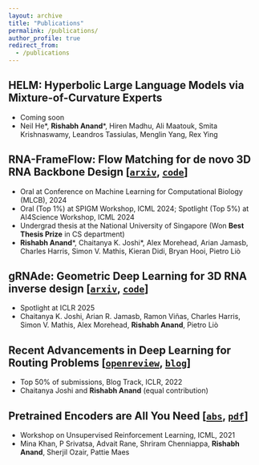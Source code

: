 ```yaml
---
layout: archive
title: "Publications"
permalink: /publications/
author_profile: true
redirect_from:
  - /publications
---
```


## HELM: Hyperbolic Large Language Models via Mixture-of-Curvature Experts
- Coming soon
- Neil He\*, <strong>Rishabh Anand</strong>\*, Hiren Madhu, Ali Maatouk, Smita Krishnaswamy, Leandros Tassiulas, Menglin Yang, Rex Ying

## RNA-FrameFlow: Flow Matching for de novo 3D RNA Backbone Design [[`arxiv`](https://arxiv.org/abs/2406.13839), [`code`](https://github.com/rish-16/rna-backbone-design)]
- Oral at Conference on Machine Learning for Computational Biology (MLCB), 2024
- Oral (Top 1%) at SPIGM Workshop, ICML 2024; Spotlight (Top 5%) at AI4Science Workshop, ICML 2024
- Undergrad thesis at the National University of Singapore (Won **Best Thesis Prize** in CS department)
- <strong>Rishabh Anand</strong>\*, Chaitanya K. Joshi\*, Alex Morehead, Arian Jamasb, Charles Harris, Simon V. Mathis, Kieran Didi, Bryan Hooi, Pietro Liò

## gRNAde: Geometric Deep Learning for 3D RNA inverse design [[`arxiv`](https://arxiv.org/abs/2305.14749), [`code`](https://github.com/chaitjo/geometric-rna-design)]
- Spotlight at ICLR 2025
- Chaitanya K. Joshi, Arian R. Jamasb, Ramon Viñas, Charles Harris, Simon V. Mathis, Alex Morehead, <strong>Rishabh Anand</strong>, Pietro Liò

## Recent Advancements in Deep Learning for Routing Problems [[`openreview`](https://openreview.net/forum?id=4K7Na7nT65C), [`blog`](https://rish-16.github.io/posts/routing-dl/)]
- Top 50% of submissions, Blog Track, ICLR, 2022
- Chaitanya Joshi and <strong>Rishabh Anand</strong> (equal contribution)

## Pretrained Encoders are All You Need [[`abs`](https://arxiv.org/abs/2106.05139), [`pdf`](https://arxiv.org/pdf/2106.05139)]
- Workshop on Unsupervised Reinforcement Learning, ICML, 2021
- Mina Khan, P Srivatsa, Advait Rane, Shriram Chenniappa, <strong>Rishabh Anand</strong>, Sherjil Ozair, Pattie Maes

